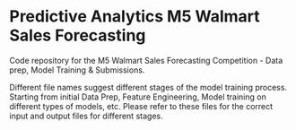 # Predictive Analytics M5 Walmart Sales Forecasting
Code repository for the M5 Walmart Sales Forecasting Competition - Data prep, Model Training &amp; Submissions.

Different file names suggest different stages of the model training process. Starting from initial Data Prep, Feature Engineering, Model training on different types of models, etc. Please refer to these files for the correct input and output files for different stages.
